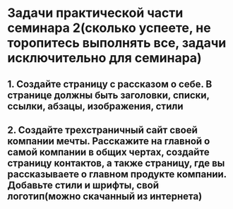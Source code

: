 # Задачи практической части семинара 2(сколько успеете, не торопитесь выполнять все, задачи исключительно для семинара)

## 1. Создайте страницу с рассказом о себе. В странице должны быть заголовки, списки, ссылки, абзацы, изображения, стили


## 2. Создайте трехстраничный сайт своей компании мечты. Расскажите на главной о самой компании в общих чертах, создайте страницу контактов, а также страницу, где вы рассказываете о главном продукте компании. Добавьте стили и шрифты, свой логотип(можно скачанный из интернета) 
